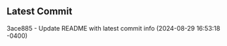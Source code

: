 
## Latest Commit
3ace885 - Update README with latest commit info (2024-08-29 16:53:18 -0400) <Yunxi-Zhou>
